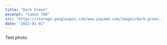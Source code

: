 ```yaml
---
title: "Dark Green"
excerpt: "Canon 70D"
src: "https://storage.googleapis.com/www.payamd.com/images/dark-green.jpeg"
date: "2022-01-01"
---
```


Test photo